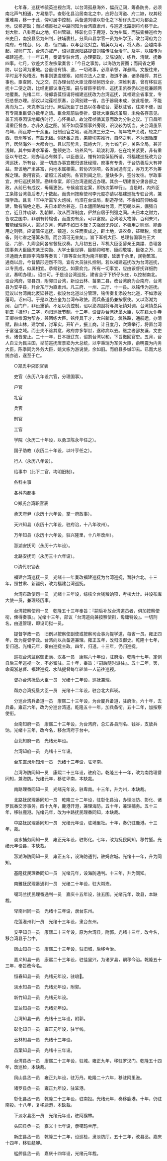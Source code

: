 <!-- { "loadSidebar": true } -->
　　七年春，巡抚岑毓英巡视台湾。以台湾孤悬海外，幅员辽阔，筹备防务，必须南北声气相通，方易措手。查彰化县治居南北之中，应将台湾道、府二缺，权其轻重难易，移一于此，俾可居中控制。兵备道刘璈以彰化之下桥仔头庄可为都会之地，议移道缺；而以埔裹社之中路同知为台湾直隶州，与巡道北路副将均移于此。划大肚、八卦两山之地，归州管辖。移彰化县于鹿港，改为州属，而猫雾捒巡检为州吏目，南投县丞为州判，驻埔裹社。分凤山县学官一员为州学正。改台湾府为台南府，专辖台、凤、嘉、恒四县，以与台北对立。毓英以为可。将入奏，会越南事起，视师广东，台湾亦戒严，诏以直隶陆路提督刘铭传驻台治军。及平，以铭传为福建巡抚。十一年五月，奏请专驻台湾，办理要政，又陈设防、练兵、清赋、抚番四事。七月，钦差大臣左宗棠奏言：『今日之事势，以海防为要图；而闽省之筹防，以台湾为重地。台虽设有镇、道，一切政事，必禀承督，洋悬隔，文报往来，平时且不免稽迟，有事则更虞梗塞。如前次法人之变，海道不通，诸多阻碍，其已事也。臣查同、光之交，前办理台防大臣沈葆桢躬历全台，深维利害，曾有移驻巡抚十二便之疏，比经吏部议准在案。嗣与督臣李鹤年、巡抚王凯泰仍以巡抚兼顾两地覆奏。光绪二年，侍郎袁葆恒请将福建巡抚改为台湾巡抚，其福建全省事宜，专归总督办理。部议以沈葆桢原奏，台湾别建一省，苦于器局未成，彼此相依，不能离而为二，未克奉旨允行。厥后抚臣丁日昌以冬春驻台、夏秋驻省，往来不便，因有专简重臣督办数年之请。臣合观前后奏折，督抚大臣谋虑虽周，未免各存意见。盖王凯泰因该地瘴疠时行，心怀畏却，故沈葆桢循其意而改为分驻之议。丁日昌所请重臣督办，亦非久远之图。皆不如袁葆恒事外旁观，识议较为切当。夫台湾虽系岛屿，绵亘亦一千余里。旧制设官之地，祗海滨三分之一。每年物产关税，较之广西、贵州等省，有盈无绌。倘抚番之政，果能切实推行，自然之利，不为因循废弃，居然海外一大都会也。且以形势言，孤峙大洋，为七省门户，关系全局，甚非浅鲜。其中如讲求军备、整顿吏治、培养风气、疏浚利源，在在均关紧要，非有重臣以专驻之，则办理必有棘手。以臣愚见，惟有如袁葆恒所请，将福建巡抚改为台湾巡抚，所有台、澎一切应办事宜概归该抚经理，庶事有专责，于台防善后大有裨益。至该地产米甚富，内地本属相需。若协济饷项，各省尚通有无，亦万无不为筹解之理。委用官员，请照江苏成例。各官到闽之后，量缺多少，签分发往。学政事宜，并归巡抚兼管。勘转命案，即归台湾道就近办理。其余一切建置分隶各部之政，从前巳有成议，毋庸更张。专候谕旨定案，即饬次第举行』。当是时，内外臣工条陈台湾善后者几十数起。而贵州按察使司李元度亦请以福建巡抚专驻台湾，兼理学政。且言「军中所需军火炮械，均须在台设局，制造存储，不得如前仰给福建，致有隔绝之患。夫日本距台甚迩，日本疆圉略如台湾，而历朝以来，倔强自立，近且并琉球、乱朝鲜，改从西洋制度，俨然自居于列强之间。夫日本之财力，皆取之国中，非别有转输也，而游刃有余，可以富庶。台湾地大物博，百利未兴，若能经理得人，需以岁月，何遽不如日本哉？夫强弱无异民，不善用之则弱，能善用之则强。应请简任巡抚、镇道，久任而责成之，辟土地，课农桑，征赋税，修武备，则七省之藩篱永固，而台湾可无害矣』。旨下军机大臣、总理各国事务王大臣、六部、九卿会同各省督抚议奏。九月初五日，军机大臣臣醇亲王奕譞、总理各国事务大臣臣庆亲王奕劻、大学士臣世铎、臣额抑和布、臣阎敬铭、臣张之万、北洋通商大臣臣李鸿章等奏言：『臣等查台湾为南洋枢要，延袤千余里，民物繁富。通商以后，今昔情形迥然不同，宜有大员驻扎控制。若以福建巡抚改为台湾巡抚，以专责成，似属相宜。恭候钦定。如蒙俞允，所有一切事宜，应由该督抚详细酌议，奏明办理』。诏曰可。于是设台湾巡抚，建省会于下桥仔头庄，以控制南北。设台湾府，领县四，附郭曰台湾，新设云林、苗栗二县，改台湾府为台南府，台湾县为安平县，升台东厅为直隶州。凡三府、一州、三厅、十一县。以铭传为巡抚。廷议以台湾南北袤延甚远，拟设台北道以分管理，铭传奏复添设台北道，不如添设藩司。诏曰可。于是以沈应奎为台湾布政使。而兵备道仍兼按察使。又以澎湖为闽、台门户，非设重镇，不足以资控制，诏以澎湖副将与海坛镇对调，台湾镇总兵销去「挂印」二字，均归巡抚节制。十二年，设督办台湾抚垦大臣，以在籍太仆寺正卿林维源为帮办，兼团练大臣。铭传具干才，大兴新政，筑铁路，通航运，办清赋，辟山林，建学堂，讨军实，开矿产，振工商，计日度月，次第举行，将置台湾于富强之域。而士夫不谂其意，政府亦多掣肘，遂称病以去。继之者邵友濂，文吏也，诸皆废止。二十一年，日本据辽东，诏割台湾以和，下旨撤回官吏。五月，台人自立为民主国，举前巡抚唐景崧为大总统，以李秉瑞为军务大臣，俞明震为内务大臣，陈季同为外务大臣，姚文栋为游说使，余如旧。而府县多缄印去。已而大总统亦逃，遂至于亡。

　　○郑氏中央职官表

　　吏官（永历八年设六官，分理国事）。

　　户官

　　礼官

　　兵官

　　刑官

　　工官

　　学院（永历二十年设，以勇卫陈永华任之）。

　　国子助教（永历二十年设，以叶亨任之）。

　　行人（永历八年设）。

　　给事中（此下二官，均明旧制）。

　　各科主事

　　各科内都事

　　○郑氏台湾职官表

　　承天府尹（永历十六年设，掌一府政事）。

　　天兴知县（永历十六年设，驻府治，十八年改州）。

　　万年知县（永历十六年设，驻兴隆里，十八年改州）。

　　澎湖安抚司（永历十六年设）。

　　北路安抚司（永历三十六年设）。

　　○清代职官表

　　福建台湾巡抚一员　光绪十一年奏改福建巡抚为台湾巡抚，暂驻台北。十三年，照甘肃、新疆例，改为福建台湾巡抚。

　　台湾布政使司一员　光绪十三年设，综核全台钱粮饷项，考核大计。并设布库大使一员，兼理经历事。

　　台湾按察使司一员　乾隆五十三年奉旨：『嗣后补放台湾道员者，俱加按察使衔，俾得奏事』。光绪十三年，部议『台湾道向兼按察使衔，毋庸特设』。一切刑名，由道管理，即设司狱一员。

　　提督学政一员　旧例以按察使副使或按察司佥事为提学道，每省一员。雍正四年，改为提督学政。台湾向以兵备道兼理。雍正五年，改归汉御史。乾隆十七年，复归道。光绪元年，奏由巡抚主政。四年，归道。十三年，仍归巡抚。

　　巡视台湾监察御史满、汉各一员　康熙六十年设，驻府治。乾隆十七年，定例自后三年巡视一次，不必留驻。三十年，奉旨：『嗣后随时派往』。五十二年，罢，命闽浙总督、福建巡抚、水陆提督每年轮值一人前往巡视。

　　督办台湾抚垦大臣一员　光绪十二年设，巡抚兼理。

　　帮办台湾抚垦大臣一员　光绪十二年设，驻台北大嵙崁。

　　分巡台湾兵备道一员　康熙二十三年设，为台厦兵备道，驻府治。六十年，去兵备。雍正六年，改为分巡台湾道。乾隆五十一年，加兵备衔。五十二年，加按察使衔。

　　台南知府一员　康熙二十三年设，为台湾府，总汇各县刑名、钱谷，支放兵饷。光绪十三年，改今名，移台湾府于台中。

　　台北知府一员　光绪元年设。

　　台湾知府一员　光绪十三年设。

　　台东直隶州知州一员　光绪十三年设，驻卑南。

　　台湾海防同知一员　康熙二十三年设，驻府治。乾隆三十一年，改为南路理番同知，兼海防。光绪元年，移驻卑南，本缺裁。

　　南路理番同知一员　光绪元年设，驻卑南。十三年，升为州，本缺裁。

　　北路抚民理番同知一员　乾隆三十二年设，驻彰化县治，办理淡防、彰化、诸罗民番交涉事务。四十九年，鹿港开港，兼理海防。五十年，兼理捕务。五十三年，移驻鹿港。光绪元年，改为中路抚民理番同知，本缺裁。

　　中路抚民理番同知一员　光绪元年设，驻埔里社。十年，奏仍驻鹿港。十三年，裁。

　　淡水捕务同知一员　雍正元年设，驻彰化。七年，改为抚民同知，移竹堑。光绪元年设县，本缺裁。

　　澎湖海防同知一员　雍正五年，设海防通判，驻妈宫城。光绪十一年，升为同知。

　　基隆抚民理番同知一员　光绪元年，设海防通判。十三年，升为同知。

　　南雅抚民理番通判一员　光绪二十年设，驻大嵙崁。

　　噶玛兰抚民理番通判一员　嘉庆十五年设，驻五围。光绪元年，改县，本缺裁。

　　卑南州同一员　光绪十三年设，隶台东州。

　　花莲港州判一员　光绪十三年设，隶台东州。

　　安平知县一员　康熙二十三年设，原为台湾县，附郭。光绪十三年，改今名，移台湾县于台中。

　　凤山知县一员　康熙二十三年设，驻旧城，后移今治。

　　嘉义知县一员　康熙二十三年设，驻佳里兴，为诸罗县，嗣移今治。乾隆五十三年，奉旨改今名。

　　恒春知县一员　光绪元年设，驻琅。

　　淡水知县一员　光绪元年设，附郭。

　　新竹知县一员　光绪元年设。

　　宜兰知县一员　光绪元年设。

　　台湾知县一员　光绪十三年设，附郭。

　　彰化知县一员　雍正元年设，驻半线。

　　云林知县一员　光绪十三年设。

　　苗栗知县一员　光绪十三年设。

　　台湾县丞一员　康熙二十三年设，驻城。雍正九年，移驻罗汉门。乾隆五十四年，改巡检，本缺裁。

　　凤山县丞一员　雍正九年设，驻万丹。乾隆二十六年，移驻阿里港。

　　诸罗县丞一员　雍正九年设，驻笨港。

　　彰化县丞一员　乾隆二十三年设，驻南投。光绪元年，奏移鹿港。十年，仍驻南投。十八年，复移鹿港，本缺裁。

　　下淡水县丞一员　光绪元年设，驻阿猴林。

　　头园县丞一员　嘉义十七年设，隶噶玛兰厅。

　　新庄县丞一员　乾隆三十二年，设巡检，隶淡防厅。五十三年，改县丞。嘉庆十四年，移驻艋舺。

　　艋舺县丞一员　嘉庆十四年设，光绪元年裁。


